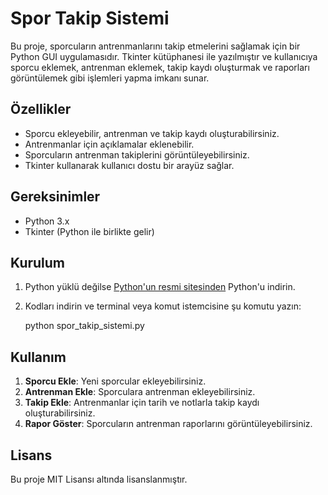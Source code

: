 # Spor Takip Sistemi

Bu proje, sporcuların antrenmanlarını takip etmelerini sağlamak için bir Python GUI uygulamasıdır. Tkinter kütüphanesi ile yazılmıştır ve kullanıcıya sporcu eklemek, antrenman eklemek, takip kaydı oluşturmak ve raporları görüntülemek gibi işlemleri yapma imkanı sunar.

## Özellikler

- Sporcu ekleyebilir, antrenman ve takip kaydı oluşturabilirsiniz.
- Antrenmanlar için açıklamalar eklenebilir.
- Sporcuların antrenman takiplerini görüntüleyebilirsiniz.
- Tkinter kullanarak kullanıcı dostu bir arayüz sağlar.

## Gereksinimler

- Python 3.x
- Tkinter (Python ile birlikte gelir)

## Kurulum

1. Python yüklü değilse [Python'un resmi sitesinden](https://www.python.org/downloads/) Python'u indirin.
2. Kodları indirin ve terminal veya komut istemcisine şu komutu yazın:

    python spor_takip_sistemi.py


## Kullanım

1. **Sporcu Ekle**: Yeni sporcular ekleyebilirsiniz.
2. **Antrenman Ekle**: Sporculara antrenman ekleyebilirsiniz.
3. **Takip Ekle**: Antrenmanlar için tarih ve notlarla takip kaydı oluşturabilirsiniz.
4. **Rapor Göster**: Sporcuların antrenman raporlarını görüntüleyebilirsiniz.

## Lisans

Bu proje MIT Lisansı altında lisanslanmıştır.
